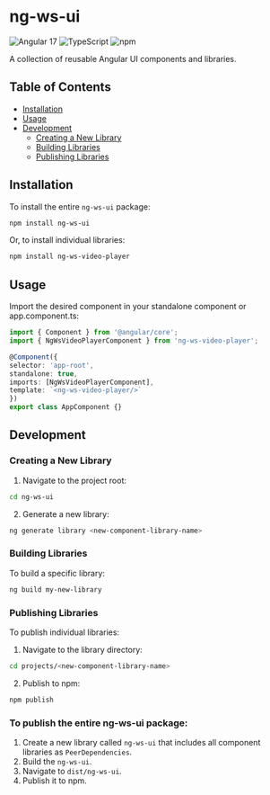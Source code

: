 # ng-ws-ui

![Angular 17](https://img.shields.io/badge/Angular%2017-DD0031?style=for-the-badge&logo=angular&logoColor=white)
![TypeScript](https://img.shields.io/badge/TypeScript-007ACC?style=for-the-badge&logo=typescript&logoColor=white)
![npm](https://img.shields.io/badge/npm-CB3837?style=for-the-badge&logo=npm&logoColor=white)

A collection of reusable Angular UI components and libraries.

## Table of Contents

- [Installation](#installation)
- [Usage](#usage)
- [Development](#development)
  - [Creating a New Library](#creating-a-new-library)
  - [Building Libraries](#building-libraries)
  - [Publishing Libraries](#publishing-libraries)

## Installation

To install the entire `ng-ws-ui` package:

```bash
npm install ng-ws-ui
```

Or, to install individual libraries:
```bash
npm install ng-ws-video-player
```

## Usage

Import the desired component in your standalone component or app.component.ts:

```typescript
import { Component } from '@angular/core';
import { NgWsVideoPlayerComponent } from 'ng-ws-video-player';

@Component({
selector: 'app-root',
standalone: true,
imports: [NgWsVideoPlayerComponent],
template: `<ng-ws-video-player/>`
})
export class AppComponent {}
```

## Development

### Creating a New Library
1. Navigate to the project root:
```bash
cd ng-ws-ui
```

2. Generate a new library:
```bash
ng generate library <new-component-library-name>
```
### Building Libraries
To build a specific library:
```bash
ng build my-new-library
```

### Publishing Libraries
To publish individual libraries:

1. Navigate to the library directory:
```bash
cd projects/<new-component-library-name>
```

2. Publish to npm:
```bash
npm publish
```

### To publish the entire ng-ws-ui package:

1. Create a new library called `ng-ws-ui` that includes all component libraries as `PeerDependencies`.
2. Build the `ng-ws-ui`.
3. Navigate to `dist/ng-ws-ui`.
4. Publish it to npm.
